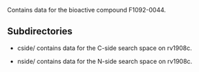 Contains data for the bioactive compound F1092-0044.

## Subdirectories

- cside/ contains data for the C-side search space on rv1908c.

- nside/ contains data for the N-side search space on rv1908c.

